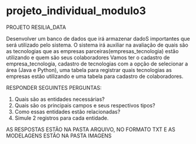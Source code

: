 # projeto_individual_modulo3

PROJETO RESILIA_DATA

Desenvolver um banco de dados que irá armazenar dadoS importantes
que será utilizado pelo sistema.
O sistema irá auxiliar na avaliação de quais são as tecnologias que 
as empresas parceiras(empresas_tecnologia) estão utilizando e quem são seus colaboradores
Vamos ter o cadastro de empresa_tecnologia, cadastro de tecnologias com
a opção de selecionar a área (Java e Python), uma tabela
para registrar quais tecnologias as empresas estão utilizando e uma tabela
para cadastro de colaboradores.

RESPONDER SEGUINTES PERGUNTAS:

1. Quais são as entidades necessárias?
2. Quais são os principais campos e seus respectivos tipos?
3. Como essas entidades estão relacionadas?
4. Simule 2 registros para cada entidade.
 
AS RESPOSTAS ESTÃO NA PASTA ARQUIVO, NO FORMATO TXT
E AS MODELAGENS ESTÃO NA PASTA IMAGENS
